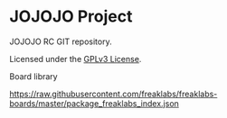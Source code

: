 # JOJOJO Project

JOJOJO RC GIT repository.

Licensed under the [GPLv3 License](https://www.gnu.org/licenses/gpl-3.0.html).

Board library

https://raw.githubusercontent.com/freaklabs/freaklabs-boards/master/package_freaklabs_index.json